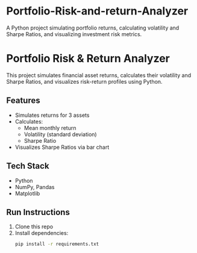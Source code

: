 # Portfolio-Risk-and-return-Analyzer
A Python project simulating portfolio returns, calculating volatility and Sharpe Ratios, and visualizing investment risk metrics.
# Portfolio Risk & Return Analyzer

This project simulates financial asset returns, calculates their volatility and Sharpe Ratios, and visualizes risk-return profiles using Python.

## Features
- Simulates returns for 3 assets
- Calculates:
  - Mean monthly return
  - Volatility (standard deviation)
  - Sharpe Ratio
- Visualizes Sharpe Ratios via bar chart

## Tech Stack
- Python
- NumPy, Pandas
- Matplotlib

## Run Instructions
1. Clone this repo
2. Install dependencies:
   ```bash
   pip install -r requirements.txt
